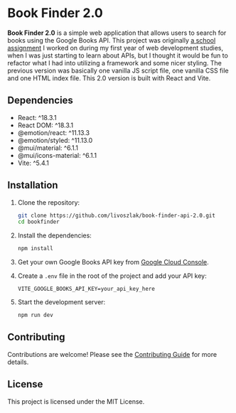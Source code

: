 # Book Finder 2.0

**Book Finder 2.0** is a simple web application that allows users to search for books using the Google Books API. This project was originally [a school assignment](https://livoszlak.github.io/book-finder-api/) I worked on during my first year of web development studies, when I was just starting to learn about APIs, but I thought it would be fun to refactor what I had into utilizing a framework and some nicer styling. The previous version was basically one vanilla JS script file, one vanilla CSS file and one HTML index file. This 2.0 version is built with React and Vite.

## Dependencies

- React: ^18.3.1
- React DOM: ^18.3.1
- @emotion/react: ^11.13.3
- @emotion/styled: ^11.13.0
- @mui/material: ^6.1.1
- @mui/icons-material: ^6.1.1
- Vite: ^5.4.1

## Installation

1. Clone the repository:

   ```sh
   git clone https://github.com/livoszlak/book-finder-api-2.0.git
   cd bookfinder
   ```

2. Install the dependencies:

   ```sh
   npm install
   ```

3. Get your own Google Books API key from [Google Cloud Console](https://console.cloud.google.com/).

4. Create a `.env` file in the root of the project and add your API key:

   ```env
   VITE_GOOGLE_BOOKS_API_KEY=your_api_key_here
   ```

5. Start the development server:
   ```sh
   npm run dev
   ```

## Contributing

Contributions are welcome! Please see the [Contributing Guide](CONTRIBUTING.md) for more details.

## License

This project is licensed under the MIT License.
